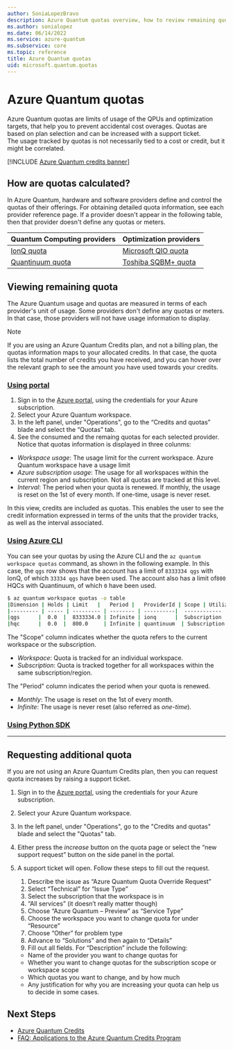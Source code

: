 ```yaml
---
author: SoniaLopezBravo
description: Azure Quantum quotas overview, how to review remaining quotas and apply for more. 
ms.author: sonialopez
ms.date: 06/14/2022
ms.service: azure-quantum
ms.subservice: core
ms.topic: reference
title: Azure Quantum quotas
uid: microsoft.quantum.quotas
---
```


# Azure Quantum quotas 

Azure Quantum quotas are limits of usage of the QPUs and optimization targets, that help you to prevent accidental cost overages. Quotas are based on plan selection and can be increased with a support ticket.  
The usage tracked by quotas is not necessarily tied to a cost or credit, but it might be correlated.


[!INCLUDE [Azure Quantum credits banner](includes/azure-quantum-credits.md)]

## How are quotas calculated?

In Azure Quantum, hardware and software providers define and control the quotas of their offerings. For obtaining detailed quota information, see each provider reference page. If a provider doesn't appear in the following table, then that provider doesn't define any quotas or meters.  

|Quantum Computing providers | Optimization providers|
|---|---|  
|[IonQ quota](xref:microsoft.quantum.providers.ionq#limits--quotas) | [Microsoft QIO quota](xref:microsoft.quantum.optimization.providers.microsoft.qio#limits--quotas)|
|[Quantinuum quota](xref:microsoft.quantum.providers.quantinuum#limits--quotas) |[Toshiba SQBM+ quota](xref:microsoft.quantum.providers.optimization.toshiba#limits--quotas)|

## Viewing remaining quota

The Azure Quantum usage and quotas are measured in terms of each provider's unit of usage. Some providers don't define any quotas or meters. In that case, those providers will not have usage information to display.

> [!NOTE]
> If you are using an Azure Quantum Credits plan, and not a billing plan, the quotas information maps to your allocated credits. In that case, the quota lists the total number of credits you have received, and you can hover over the relevant graph to see the amount you have used towards your credits.

### [Using portal](#tab/tabid-portal)

1. Sign in to the [Azure portal](https://portal.azure.com), using the credentials for your Azure subscription.
2. Select your Azure Quantum workspace.
3. In the left panel, under "Operations", go to the “Credits and quotas” blade and select the “Quotas” tab. 
4. See the consumed and the remaing quotas for each selected provider. Notice that quotas information is displayed in three colunms:
  - *Workspace usage*: The usage limit for the current workspace. Azure Quantum workspace have a usage limit
  - *Azure subscription usage*: The usage for all workspaces within the current region and subscription. Not all quotas are tracked at this level. 
  - *Interval*: The period when your quota is renewed. If monthly, the usage is reset on the 1st of every month. If one-time, usage is never reset.


In this view, credits are included as quotas. This enables the user to see the credit information expressed in terms of the units that the provider tracks, as well as the interval associated. 

### [Using Azure CLI](#tab/tabid-cli)

You can see your quotas by using the Azure CLI and the `az quantum workspace quotas` command, as shown in the following example. 
In this case, the `qgs` row shows that the account has a limit of `8333334 qgs` with IonQ, of which `33334 qgs` have been used. The account also has a limit of`800` HQCs with Quantinuum, of which `0` have been used.

```bash
$ az quantum workspace quotas -o table
|Dimension | Holds | Limit   |   Period |   ProviderId | Scope | Utilization|
|--------- | ----- | --------- | -------- | ----------|  ------------ | -----------|
|qgs      |  0.0  |  8333334.0 | Infinite | ionq      |  Subscription | 33334.0|
|hqc      |  0.0  |  800.0     | Infinite | quantinuum  | Subscription | 0.0|
```

The "Scope" column indicates whether the quota refers to the current workspace or the subscription.

- *Workspace*: Quota is tracked for an individual workspace.
- *Subscription*: Quota is tracked together for all workspaces within the same subscription/region.

The "Period" column indicates the period when your quota is renewed. 
- *Monthly*: The usage is reset on the 1st of every month.
- *Infinite*: The usage is never reset (also referred as *one-time*).

### [Using Python SDK](#tab/tabid-python)


***



## Requesting additional quota

If you are not using an Azure Quantum Credits plan, then you can request quota increases by raising a support ticket.

1. Sign in to the [Azure portal](https://portal.azure.com), using the credentials for your Azure subscription.
2. Select your Azure Quantum workspace.
3. In the left panel, under "Operations", go to the "Credits and quotas" blade and select the "Quotas" tab. 
4. Either press the *increase* button on the quota page or select the “new support request” button on the side panel in the portal.
5. A support ticket will open. Follow these steps to fill out the request.
    1. Describe the issue as “Azure Quantum Quota Override Request” 
    1. Select “Technical” for “Issue Type” 
    1. Select the subscription that the workspace is in 
    1. “All services” (it doesn’t really matter though) 
    1. Choose “Azure Quantum – Preview” as “Service Type” 
    1. Choose the workspace you want to change quota for under “Resource” 
    1. Choose “Other” for problem type 
    1. Advance to “Solutions” and then again to “Details” 
    1. Fill out all fields. For “Description” include the following: 

      - Name of the provider you want to change quotas for 
      - Whether you want to change quotas for the subscription scope or workspace scope 
      - Which quotas you want to change, and by how much 
      - Any justification for why you are increasing your quota can help us to decide in some cases. 


## Next Steps

- [Azure Quantum Credits](xref:microsoft.quantum.credits)
- [FAQ: Applications to the Azure Quantum Credits Program](xref:microsoft.quantum.credits.credits-faq)

